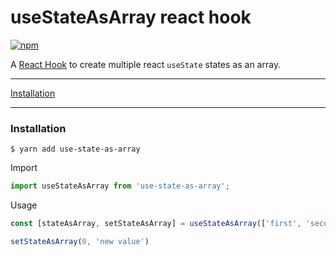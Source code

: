 # useStateAsArray react hook

<a href="https://www.npmjs.com/package/use-state-as-array"><img alt="npm" src="https://img.shields.io/npm/v/use-state-as-array.svg"></a>

A <a href="https://reactjs.org/docs/hooks-intro.html">React Hook</a> to create multiple react `useState` states as an array. 

<hr />

<a href="#installation">Installation</a>

<hr/>

### Installation
```
$ yarn add use-state-as-array
```

Import
```js
import useStateAsArray from 'use-state-as-array';
```

Usage
```js
const [stateAsArray, setStateAsArray] = useStateAsArray(['first', 'second'])

setStateAsArray(0, 'new value')
```
